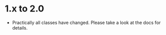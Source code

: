 1.x to 2.0
==========

*   Practically all classes have changed. Please take a look at the docs for details.
